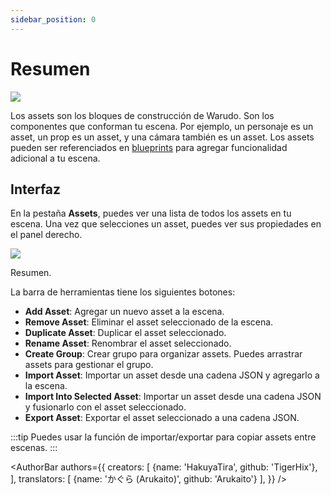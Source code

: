 ```yaml
---
sidebar_position: 0
---
```


# Resumen

![](/doc-img/assets-cover.jpg)

Los assets son los bloques de construcción de Warudo. Son los componentes que conforman tu escena. Por ejemplo, un personaje es un asset, un prop es un asset, y una cámara también es un asset. Los assets pueden ser referenciados en [blueprints](../blueprints/overview) para agregar funcionalidad adicional a tu escena.

## Interfaz

En la pestaña **Assets**, puedes ver una lista de todos los assets en tu escena. Una vez que selecciones un asset, puedes ver sus propiedades en el panel derecho.

![](/doc-img/en-assets-1.png)
<p class="img-desc">Resumen.</p>

La barra de herramientas tiene los siguientes botones:
* **Add Asset**: Agregar un nuevo asset a la escena.
* **Remove Asset**: Eliminar el asset seleccionado de la escena.
* **Duplicate Asset**: Duplicar el asset seleccionado.
* **Rename Asset**: Renombrar el asset seleccionado.
* **Create Group**: Crear grupo para organizar assets. Puedes arrastrar assets para gestionar el grupo.
* **Import Asset**: Importar un asset desde una cadena JSON y agregarlo a la escena.
* **Import Into Selected Asset**: Importar un asset desde una cadena JSON y fusionarlo con el asset seleccionado.
* **Export Asset**: Exportar el asset seleccionado a una cadena JSON.

:::tip
Puedes usar la función de importar/exportar para copiar assets entre escenas.
:::

<AuthorBar authors={{
  creators: [
    {name: 'HakuyaTira', github: 'TigerHix'},
  ],
  translators: [
    {name: 'かぐら (Arukaito)', github: 'Arukaito'}
  ],
}} />
